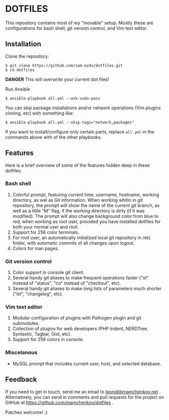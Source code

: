 DOTFILES
========

This repository contains most of my "movable" setup.  Mostly these are configurations
for bash shell, git version control, and Vim text editor.

Installation
------------

Clone the repository:

```
$ git clone https://github.com/sam-ez4x/dotfiles.git
$ cd dotfiles
```

**DANGER** This will overwrite your current dot files!

Run Ansible

```
$ ansible-playbook all.yml --ask-sudo-pass 
```

You can skip package installations and/or network operations (Vim plugins cloning, etc)
with something like:

```
$ ansible-playbook all.yml --skip-tags="network,packages"
```

If you want to install/configure only certain parts, replace `all.yml` in the commands
above with of the other playbooks.

Features
--------

Here is a brief overview of some of the features hidden deep in these dotfiles.

### Bash shell

1.	Colorful prompt, featuring current time, username, hostname, working directory, as wel as Git information.
	When working whitin in git repository, the prompt will show the name of the current git branch, as well as 
	a little "M" flag, if the working directory is dirty (if it was modified).  The prompt will also change
	background color from blue to red, when working as root user, provided you have installed dotfiles for both
	your normal user and root.
2.	Support for 256 color terminals.
3.	For root user, an automatically initialized local git repository in /etc folder, with automatic commits of all
	changes upon logout.
4.  Colors for man pages.

### Git version control

1.	Color support in console git client.
2.	Several handy git aliases to make frequent operations faster ("st" instead of "status", "co" instead of "checkout",
	etc).
3.	Several handy git aliases to make long lists of parameters much shorter ("lol", "changelog", etc).

### Vim text editor

1.	Modular configuration of plugins with Pathogen plugin and git submodules.
2.  Collection of plugins for web developers (PHP Indent, NERDTree, Syntastic, Tagbar, Gist, etc).
3.	Support for 256 colors in console.

### Miscelanous

*  MySQL prompt that includes current user, host, and selected database.

Feedback
--------

If you need to get in touch, send me an email to leonid@mamchenkov.net .  Alternatively, you can send in
comments and pull requests for the project on GitHub at https://github.com/mamchenkov/dotfiles .

Patches welcome! ;)

